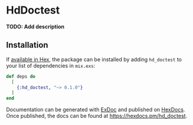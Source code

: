 # HdDoctest

**TODO: Add description**

## Installation

If [available in Hex](https://hex.pm/docs/publish), the package can be installed
by adding `hd_doctest` to your list of dependencies in `mix.exs`:

```elixir
def deps do
  [
    {:hd_doctest, "~> 0.1.0"}
  ]
end
```

Documentation can be generated with [ExDoc](https://github.com/elixir-lang/ex_doc)
and published on [HexDocs](https://hexdocs.pm). Once published, the docs can
be found at <https://hexdocs.pm/hd_doctest>.

